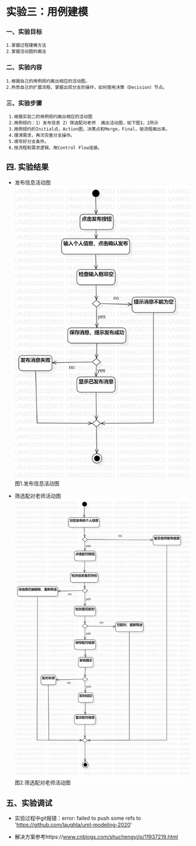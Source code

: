 # 实验三：用例建模

### 一、实验目标
    1.掌握过程建模方法
    2.掌握活动图的画法


### 二、实验内容
    1.根据自己的用例规约画出相应的活动图。
    2.熟悉自己的扩展流程，掌握出现分支的操作，如何使用决策（Decision）节点。

 ### 三、实验步骤
     1.根据实验二的用例规约画出相应的活动图
     2.用例规约：1）发布信息 2）筛选配对老师  画出活动图，如下图1，2所示
     3.用例规约的Initial点，Action图，决策点和Merge，Final，按流程画出来。
     4.理清需求，再次完善分支操作。
     5.填写好分支条件。
     6.按流程和需求逻辑，用Control Flow连接。

## 四. 实验结果

- 发布信息活动图
![活动图1](./发布信息活动图.jpg)  
图1.发布信息活动图

- 筛选配对老师活动图
![活动图2](./筛选配对老师活动图.jpg)  
图2.筛选配对老师活动图

## 五、实验调试
- 实验过程中git报错：error: failed to push some refs to 'https://github.com/laughla/uml-modeling-2020'

- 解决方案参考https://www.cnblogs.com/shuchengyi/p/11937219.html
